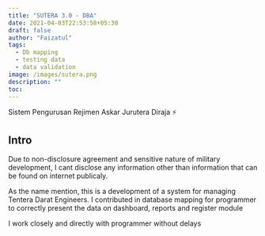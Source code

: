 ```yaml
---
title: "SUTERA 3.0 - DBA"
date: 2021-04-03T22:53:58+05:30
draft: false
author: "Faizatul"
tags:
  - Db mapping
  - testing data
  - data validation
image: /images/sutera.png
description: ""
toc: 
---
```


Sistem Pengurusan Rejimen Askar Jurutera Diraja :zap:

## Intro

Due to non-disclosure agreement and sensitive nature of military development, I cant disclose any information other than information that can be found on internet publicaly.

As the name mention, this is a development of a system for managing Tentera Darat Engineers. I contributed in database mapping for programmer to correctly present the data on dashboard, reports and register module

I work closely and directly with programmer without delays

